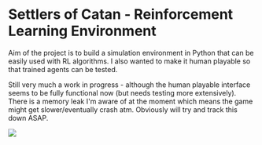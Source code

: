 # Settlers of Catan - Reinforcement Learning Environment
Aim of the project is to build a simulation environment in Python that can be easily used with RL algorithms. I also wanted to make it human playable so that trained agents can be tested.

Still very much a work in progress - although the human playable interface seems to be fully functional now (but needs testing more extensively). There is a memory leak I'm aware of at the moment which means the game might get slower/eventually crash atm. Obviously will try and track this down ASAP.

![](https://github.com/henrycharlesworth/settlers_of_catan_RL/blob/master/ui/images/screenshot.png?raw=true)
